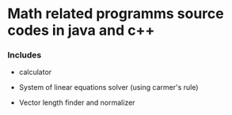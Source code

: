 # Math related programms source codes in java and c++

### Includes

- calculator

- System of linear equations solver (using carmer's rule)

- Vector length finder and normalizer
